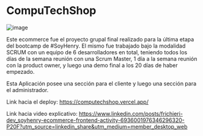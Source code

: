 # CompuTechShop

![image](https://user-images.githubusercontent.com/85033184/169420594-d44e14fe-cbeb-448c-af0e-a36582f0f04e.png)

Este ecommerce fue el proyecto grupal final realizado para la última etapa del bootcamp de #SoyHenry. 
El mismo fue trabajado bajo la modalidad SCRUM con un equipo de 6 desarrolladores en total, 
teniendo todos los días de la semana reunión con una Scrum Master, 1 día a la semana reunión con la product owner, 
y luego una demo final a los 20 días de haber empezado.

Esta Aplicación posee una sección para el cliente y luego una sección para el administrador.

Link hacia el deploy: https://computechshop.vercel.app/

Link hacia video explicativo: https://www.linkedin.com/posts/frichieri-dev_soyhenry-ecommerce-frontend-activity-6936001976346296320-P20F?utm_source=linkedin_share&utm_medium=member_desktop_web
